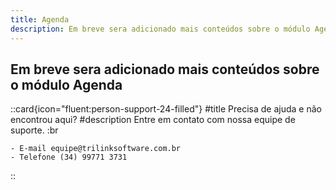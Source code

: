 ```yaml
---
title: Agenda
description: Em breve sera adicionado mais conteúdos sobre o módulo Agenda
---
```


## Em breve sera adicionado mais conteúdos sobre o módulo Agenda

 ::card{icon="fluent:person-support-24-filled"}
 #title
 Precisa de ajuda e não encontrou aqui?
 #description
 Entre em contato com nossa equipe de suporte. :br

    - E-mail equipe@trilinksoftware.com.br 
    - Telefone (34) 99771 3731
 ::
